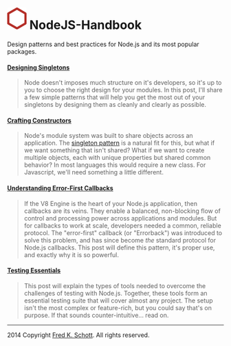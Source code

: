 ![icon](NodeJS-Handbook.png)   NodeJS-Handbook
==============================================

Design patterns and best practices for Node.js and its most popular packages.

#### [Designing Singletons](http://fredkschott.com/post/2013/12/node-js-cookbook---designing-singletons/)
> Node doesn't imposes much structure on it's developers, so it's up to you to choose the right design for your modules. In this post, I'll share a few simple patterns that will help you get the most out of your singletons by designing them as cleanly and clearly as possible.

#### [Crafting Constructors](http://fredkschott.com/post/2014/01/node-js-cookbook---constructors-and-custom-types/)
> Node's module system was built to share objects across an application. The [singleton pattern](http://fredkschott.com/post/2013/12/node-js-cookbook---designing-singletons/) is a natural fit for this, but what if we want something that isn't shared? What if we want to create multiple objects, each with unique properties but shared common behavior? In most languages this would require a new class. For Javascript, we'll need something a little different.

#### [Understanding Error-First Callbacks](http://fredkschott.com/post/2014/03/understanding-error-first-callbacks-in-node-js/)
>  If the V8 Engine is the heart of your Node.js application, then callbacks are its veins. They enable a balanced, non-blocking flow of control and processing power across applications and modules. But for callbacks to work at scale, developers needed a common, reliable protocol. The "error-first" callback (or "Errorback") was introduced to solve this problem, and has since become *the* standard protocol for Node.js callbacks. This post will define this pattern, it's proper use, and exactly why it is so powerful.

#### [Testing Essentials](http://fredkschott.com/post/2014/05/nodejs-testing-essentials/)
> This post will explain the types of tools needed to overcome the challenges of testing with Node.js. Together, these tools form an essential testing suite that will cover almost any project. The setup isn't the most complex or feature-rich, but you could say that's on purpose. If that sounds counter-intuitive... read on.




---
 
2014 Copyright [Fred K. Schott](http://fredkschott.com/). All rights reserved.
